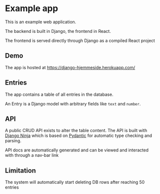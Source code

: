 # Example app

This is an example web application.


The backend is built in Django, the frontend in React.


The frontend is served directly through Django as a compiled React project

## Demo

The app is hosted at https://django-hjemmeside.herokuapp.com/

## Entries

The app contains a table of all entries in the database.



An Entry is a Django model with arbitrary fields like `text` and `number`. 


## API

A public CRUD API exists to alter the table content.
The API is built with [Django Ninja](https://github.com/vitalik/django-ninja) which is based on [Pydantic](https://github.com/samuelcolvin/pydantic) for automatic type checking and parsing.

API docs are automatically generated and can be viewed and interacted with through a nav-bar link

## Limitation

The system will automatically start deleting DB rows after reaching 50 entries 
